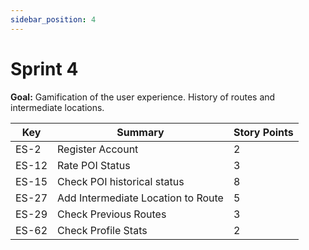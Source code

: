```yaml
---
sidebar_position: 4
---
```


# Sprint 4

**Goal:** Gamification of the user experience. History of routes and intermediate locations.

| Key   | Summary                                | Story Points |
|-------|----------------------------------------|--------------|
| ES-2  | Register Account                       | 2            |
| ES-12 | Rate POI Status                        | 3            |
| ES-15 | Check POI historical status            | 8            |
| ES-27 | Add Intermediate Location to Route     | 5            |
| ES-29 | Check Previous Routes                  | 3            |
| ES-62 | Check Profile Stats                    | 2            |
